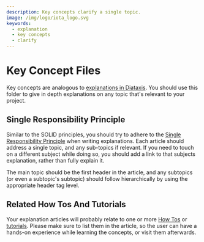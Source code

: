 ```yaml
---
description: Key concepts clarify a single topic.
image: /img/logo/iota_logo.svg
keywords:
  - explanation
  - key concepts
  - clarify
---
```


# Key Concept Files

Key concepts are analogous to [explanations in Diataxis](https://diataxis.fr/explanation/). You should use this folder
to give in depth explanations on any topic that's relevant to your project.

## Single Responsibility Principle

Similar to the SOLID principles, you should try to adhere to the
[Single Responsibility Principle](https://en.wikipedia.org/wiki/Single-responsibility_principle) when writing
explanations. Each article should address a single topic, and any sub-topics if relevant. If you need to touch on a
different subject while doing so, you should add a link to that subjects explanation, rather than fully explain it.

The main topic should be the first header in the article, and any subtopics (or even a subtopic's subtopic) should
follow hierarchically by using the appropriate header tag level.

## Related How Tos And Tutorials

Your explanation articles will probably relate to one or more [How Tos](../how_tos/README.mdx) or [tutorials](../tutorials/README.mdx). Please make sure to list them
in the article, so the user can have a hands-on experience while learning the concepts, or visit them afterwards.
